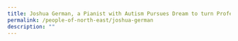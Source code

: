 ```yaml
---
title: Joshua German, a Pianist with Autism Pursues Dream to turn Professional
permalink: /people-of-north-east/joshua-german
description: ""
---
```

